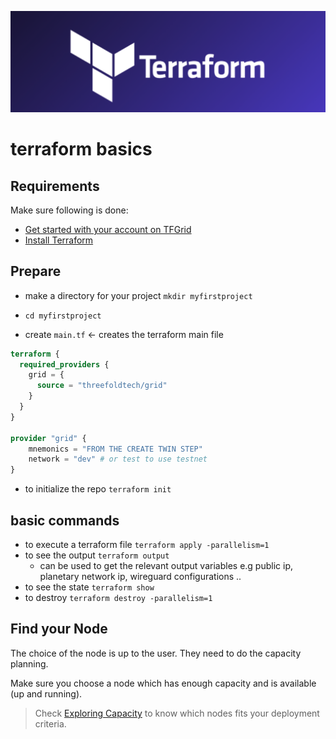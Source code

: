 
![ ](./advanced/img//terraform_.png)

# terraform basics

## Requirements

<!-- please make sure to read [What you need to know before getting started](grid3_developer_basics) -->

Make sure following is done:

- [Get started with your account on TFGrid](../getstarted/tfgrid3_getstarted.md)
- [Install Terraform](../terraform/terraform_install.md)


## Prepare

- make a directory for your project `mkdir myfirstproject`
- `cd myfirstproject`

- create `main.tf`  <- creates the terraform main file 

```terraform
terraform {
  required_providers {
    grid = {
      source = "threefoldtech/grid"
    }
  }
}

provider "grid" {
    mnemonics = "FROM THE CREATE TWIN STEP"
    network = "dev" # or test to use testnet
}

```
- to initialize the repo `terraform init`

## basic commands

- to execute a terraform file `terraform apply -parallelism=1`
- to see the output `terraform output`
    - can be used to get the relevant output variables e.g public ip, planetary network ip, wireguard configurations .. 
- to see the state `terraform show`
- to destroy `terraform destroy -parallelism=1`

## Find your Node

The choice of the node is up to the user. They need to do the capacity planning.

Make sure you choose a node which has enough capacity and is available (up and running).

> Check [Exploring Capacity](../dashboard/explorer/explorer_home.md) to know which nodes fits your deployment criteria.
